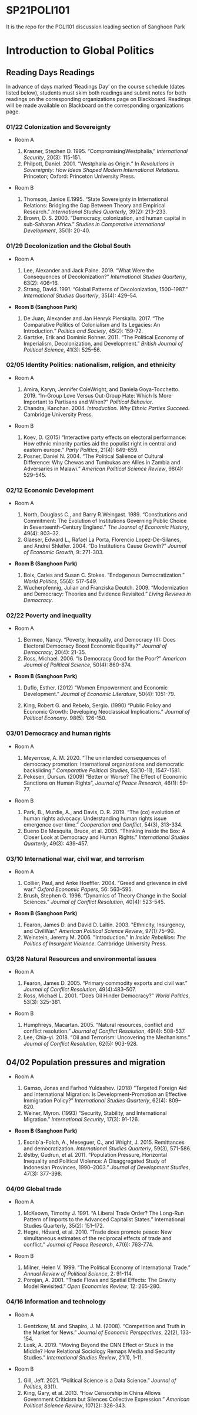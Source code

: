 # SP21POLI101
It is the repo for the POLI101 discussion leading section of Sanghoon Park

# Introduction to Global Politics
## Reading Days Readings

In advance of days marked ‘Readings Day’ on the course schedule (dates listed below), students must
skim both readings and submit notes for both readings on the corresponding organizations page on
Blackboard. Readings will be made available on Blackboard on the corresponding organizations page.

### 01/22 Colonization and Sovereignty
  + Room A
  
    1. Krasner, Stephen D. 1995. “CompromisingWestphalia,” *International Security*, 20(3): 115-151.
    2. Philpott, Daniel. 2001. “Westphalia as Origin.” In *Revolutions in Sovereignty: How Ideas Shaped Modern International Relations*. Princeton; Oxford: Princeton University Press. 
    
  + Room B
  
    1. Thomson, Janice E.1995. “State Sovereignty in International Relations: Bridging the Gap Between Theory and Empirical
Research.” *International Studies Quarterly*, 39(2): 213–233.
    2. Brown, D. S. 2000. “Democracy, colonization, and human capital in sub-Saharan Africa.” *Studies in Comparative International Development*, 35(1): 20-40.

### 01/29 Decolonization and the Global South

  + Room A
  
    1. Lee, Alexander and Jack Paine. 2019. “What Were the Consequences of Decolonization?” *International Studies Quarterly*, 63(2): 406–16.
    2. Strang, David. 1991. “Global Patterns of Decolonization, 1500–1987.” *International Studies Quarterly*, 35(4): 429–54. 
    
  + **Room B (Sanghoon Park)**
  
    1. De Juan, Alexander and Jan Henryk Pierskalla. 2017. “The Comparative Politics of Colonialism and Its Legacies: An Introduction.” *Politics and Society*, 45(2): 159-72.
    2. Gartzke, Erik and Dominic Rohner. 2011. “The Political Economy of Imperialism, Decolonization, and Development.” *British Journal
of Political Science*, 41(3): 525–56.

### 02/05 Identity Politics: nationalism, religion, and ethnicity

  + Room A
  
    1. Amira, Karyn, Jennifer ColeWright, and Daniela Goya-Tocchetto. 2019. “In-Group Love Versus Out-Group Hate: Which Is More
Important to Partisans and When?” *Political Behavior*.
    2. Chandra, Kanchan. 2004. *Introduction. Why Ethnic Parties Succeed*. Cambridge University Press. 
    
  + Room B
  
    1. Koev, D. (2015) “Interactive party effects on electoral performance: How ethnic minority parties aid the populist right in central and
eastern europe.” *Party Politics*, 21(4): 649-659.
    2. Posner, Daniel N. 2004. “The Political Salience of Cultural Difference: Why Chewas and Tumbukas are Allies in Zambia and Adversaries in Malawi.” *American Political Science Review*, 98(4): 529-545.
    
### 02/12 Economic Development

  + Room A
    
    1. North, Douglass C., and Barry R.Weingast. 1989. “Constitutions and Commitment: The Evolution of Institutions Governing Public
Choice in Seventeenth-Century England.” *The Journal of Economic History*, 49(4): 803–32.
    2. Glaeser, Edward L., Rafael La Porta, Florencio Lopez-De-Silanes, and Andrei Shleifer. 2004. “Do Institutions Cause Growth?” *Journal of Economic Growth*, 9: 271-303.
    
  + **Room B (Sanghoon Park)**
  
    1. Boix, Carles and Susan C. Stokes. ”Endogenous Democratization.” *World Politics*, 55(4): 517-549.
    2. Wucherpfennig, Julian and Franziska Deutch. 2009. “Modernization and Democracy: Theories and Evidence Revisited.” *Living Reviews in Democracy*.

### 02/22 Poverty and inequality

  + Room A
  
    1. Bermeo, Nancy. “Poverty, Inequality, and Democracy (II): Does Electoral Democracy Boost Economic Equality?” *Journal of Democracy*, 20(4): 21-35.
    2. Ross, Michael. 2006. “Is Democracy Good for the Poor?” *American Journal of Political Science*, 50(4): 860-874.

  + **Room B (Sanghoon Park)**
  
    1. Duflo, Esther. (2012) “Women Empowerment and Economic Development.” *Journal of Economic Literature*, 50(4): 1051-79.
    
    2. King, Robert G. and Rebelo, Sergio. (1990) “Public Policy and Economic Growth: Developing Neoclassical Implications.” *Journal
of Political Economy*. 98(5): 126-150.

### 03/01 Democracy and human rights

  + Room A
  
    1. Meyerrose, A. M. 2020. “The unintended consequences of democracy promotion: International organizations and democratic
backsliding.” *Comparative Political Studies*, 53(10-11), 1547-1581.
    2. Pekesen, Dursun. (2009) “Better or Worse? The Effect of Economic Sanctions on Human Rights”, *Journal of Peace Research*, 46(1): 59-77.

  + Room B
  
    1. Park, B., Murdie, A., and Davis, D. R. 2019. “The (co) evolution of human rights advocacy: Understanding human rights issue emergence over time.” *Cooperation and Conflict*, 54(3), 313-334.
    2. Bueno De Mesquita, Bruce, et al. 2005. “Thinking inside the Box: A Closer Look at Democracy and Human Rights.” *International
Studies Quarterly*, 49(3): 439-457.

### 03/10 International war, civil war, and terrorism

  + Room A
  
    1. Collier, Paul, and Anke Hoeffler. 2004. “Greed and grievance in civil war.” *Oxford Economic Papers*, 56: 563–595.
    2. Brush, Stephen G. 1996. “Dynamics of Theory Change in the Social Sciences.” *Journal of Conflict Resolution*, 40(4): 523-545.
    
  + **Room B (Sanghoon Park)**
  
    1. Fearon, James D. and David D. Laitin. 2003. "Ethnicity, Insurgency, and CivilWar." *American Political Science Review*, 97(1):75–90.
    2. Weinstein, Jeremy M. 2006. "Introduction." In *Inside Rebellion: The Politics of Insurgent Violence*. Cambridge University Press.
    
### 03/26 Natural Resources and environmental issues

  + Room A
  
    1. Fearon, James D. 2005. “Primary commodity exports and civil war.” *Journal of Conflict Resolution*, 49(4):483–507.
    2. Ross, Michael L. 2001. “Does Oil Hinder Democracy?” *World Politics*, 53(3): 325-361.
    
  + Room B
  
    1. Humphreys, Macartan. 2005. “Natural resources, conflict and conflict resolution.” *Journal of Conflict Resolution*, 49(4): 508-537.
    2. Lee, Chia-yi. 2018. “Oil and Terrorism: Uncovering the Mechanisms.” *Journal of Conflict Resolution*, 62(5): 903-928.

## 04/02 Population pressures and migration

  + Room A
  
    1. Gamso, Jonas and Farhod Yuldashev. (2018) “Targeted Foreign Aid and International Migration: Is Development-Promotion an Effective Immigration Policy?” *International Studies Quarterly*, 62(4): 809–820.
    2. Weiner, Myron. (1993) “Security, Stability, and International Migration.” *International Security*, 17(3): 91-126.

  + **Room B (Sanghoon Park)**
  
    1. Escrib´a-Folch, A., Meseguer, C., and Wright, J. 2015. Remittances and democratization. *International Studies Quarterly*, 59(3), 571-586.
    2. Østby, Gudrun, et al. 2011. “Population Pressure, Horizontal Inequality and Political Violence: A Disaggregated Study of Indonesian Provinces, 1990–2003.” *Journal of Development Studies*, 47(3): 377-398.
    
### 04/09 Global trade

  + Room A
  
    1. McKeown, Timothy J. 1991. “A Liberal Trade Order? The Long-Run Pattern of Imports to the Advanced Capitalist States.” International Studies Quarterly, 35(2): 151–172.
    2. Hegre, H$\mathring{a}$vard, et al. 2010. “Trade does promote peace: New simultaneous estimates of the reciprocal effects of trade and conflict.” *Journal of Peace Research*, 47(6): 763-774.
  
  + Room B
  
    1. Milner, Helen V. 1999. “The Political Economy of International Trade.” *Annual Review of Political Science*, 2: 91-114.
    2. Porojan, A. 2001. “Trade Flows and Spatial Effects: The Gravity Model Revisited.” *Open Economies Review*, 12: 265-280.

### 04/16 Information and technology

  + Room A
  
    1. Gentzkow, M. and Shapiro, J. M. (2008). “Competition and Truth in the Market for News.” *Journal of Economic Perspectives*, 22(2),
133-154.
    2. Lusk, A. 2019. “Moving Beyond the CNN Effect or Stuck in the Middle? How Relational Sociology Remaps Media and Security Studies.” *International Studies Review*, 21(1), 1-11.
    
  + Room B
  
    1. Gill, Jeff. 2021. “Political Science is a Data Science.” *Journal of Politics*, 83(1).
    2. King, Gary, et al. 2013. “How Censorship in China Allows Government Criticism but Silences Collective Expression.” *American Political Science Review*, 107(2): 326-343.

